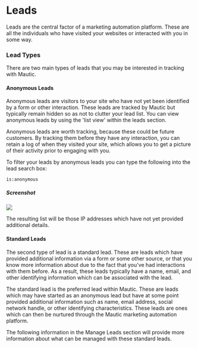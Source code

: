# Leads

Leads are the central factor of a marketing automation platform. These are all the individuals who have visited your websites or interacted with you in some way.

### Lead Types

There are two main types of leads that you may be interested in tracking with Mautic. 

#### Anonymous Leads
Anonymous leads are visitors to your site who have not yet been identified by a form or other interaction. These leads are tracked by Mautic but typically remain hidden so as not to clutter your lead list.  You can view anonymous leads by using the 'list view' within the leads section.

Anonymous leads are worth tracking, because these could be future customers.  By tracking them before they have any interaction, you can retain a log of when they visited your site, which allows you to get a picture of their activity prior to engaging with you.

To filter your leads by anonymous leads you can type the following into the lead search box:

```
is:anonymous
```
##### Screenshot
![](http://drop.dbh.li/image/3F3X0843100h/Image%202014-11-17%20at%2010.05.43%20AM.png)

The resulting list will be those IP addresses which have not yet provided additional details.

#### Standard Leads

The second type of lead is a standard lead. These are leads which have provided additional information via a form or some other source, or that you know more information about due to the fact that you've had interactions with them before. As a result, these leads typically have a name, email, and other identifying information which can be associated with the lead.

The standard lead is the preferred lead within Mautic. These are leads which may have started as an anonymous lead but have at some point provided additional information such as name, email address, social network handle, or other identifying characteristics. These leads are ones which can then be nurtured through the Mautic marketing automation platform.

The following information in the Manage Leads section will provide more information about what can be managed with these standard leads.
